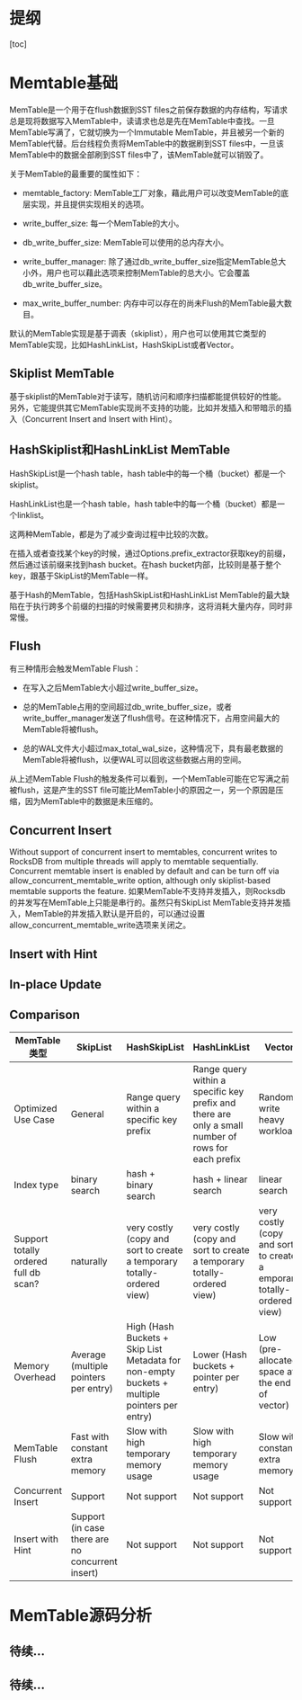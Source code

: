 # 提纲
[toc]

# Memtable基础
MemTable是一个用于在flush数据到SST files之前保存数据的内存结构，写请求总是现将数据写入MemTable中，读请求也总是先在MemTable中查找。一旦MemTable写满了，它就切换为一个Immutable MemTable，并且被另一个新的MemTable代替。后台线程负责将MemTable中的数据刷到SST files中，一旦该MemTable中的数据全部刷到SST files中了，该MemTable就可以销毁了。

关于MemTable的最重要的属性如下：

- memtable_factory: MemTable工厂对象，藉此用户可以改变MemTable的底层实现，并且提供实现相关的选项。

- write_buffer_size: 每一个MemTable的大小。 

- db_write_buffer_size: MemTable可以使用的总内存大小。

- write_buffer_manager: 除了通过db_write_buffer_size指定MemTable总大小外，用户也可以藉此选项来控制MemTable的总大小。它会覆盖db_write_buffer_size。

- max_write_buffer_number: 内存中可以存在的尚未Flush的MemTable最大数目。

默认的MemTable实现是基于调表（skiplist），用户也可以使用其它类型的MemTable实现，比如HashLinkList，HashSkipList或者Vector。

## Skiplist MemTable

基于skiplist的MemTable对于读写，随机访问和顺序扫描都能提供较好的性能。另外，它能提供其它MemTable实现尚不支持的功能，比如并发插入和带暗示的插入（Concurrent Insert and Insert with Hint）。

## HashSkiplist和HashLinkList MemTable

HashSkipList是一个hash table，hash table中的每一个桶（bucket）都是一个skiplist。

HashLinkList也是一个hash table，hash table中的每一个桶（bucket）都是一个linklist。

这两种MemTable，都是为了减少查询过程中比较的次数。

在插入或者查找某个key的时候，通过Options.prefix_extractor获取key的前缀，然后通过该前缀来找到hash bucket。在hash bucket内部，比较则是基于整个key，跟基于SkipList的MemTable一样。

基于Hash的MemTable，包括HashSkipList和HashLinkList MemTable的最大缺陷在于执行跨多个前缀的扫描的时候需要拷贝和排序，这将消耗大量内存，同时非常慢。

## Flush

有三种情形会触发MemTable Flush：

- 在写入之后MemTable大小超过write_buffer_size。

- 总的MemTable占用的空间超过db_write_buffer_size，或者write_buffer_manager发送了flush信号。在这种情况下，占用空间最大的MemTable将被flush。

- 总的WAL文件大小超过max_total_wal_size，这种情况下，具有最老数据的MemTable将被flush，以便WAL可以回收这些数据占用的空间。

从上述MemTable Flush的触发条件可以看到，一个MemTable可能在它写满之前被flush，这是产生的SST file可能比MemTable小的原因之一，另一个原因是压缩，因为MemTable中的数据是未压缩的。

## Concurrent Insert

Without support of concurrent insert to memtables, concurrent writes to RocksDB from multiple threads will apply to memtable sequentially. Concurrent memtable insert is enabled by default and can be turn off via allow_concurrent_memtable_write option, although only skiplist-based memtable supports the feature.
如果MemTable不支持并发插入，则Rocksdb的并发写在MemTable上只能是串行的。虽然只有SkipList MemTable支持并发插入，MemTable的并发插入默认是开启的，可以通过设置allow_concurrent_memtable_write选项来关闭之。

## Insert with Hint

## In-place Update

## Comparison

MemTable类型 | SkipList | HashSkipList | HashLinkList | Vector
---|---|---|---|---
Optimized Use Case | General | Range query within a specific key prefix | Range query within a specific key prefix and there are only a small number of rows for each prefix | Random write heavy workload
Index type | binary search | hash + binary search | hash + linear search | linear search
Support totally ordered full db scan? | naturally | very costly (copy and sort to create a temporary totally-ordered view) | very costly (copy and sort to create a temporary totally-ordered view) | very costly (copy and sort to create a emporary totally-ordered view)
Memory Overhead | Average (multiple pointers per entry) | High (Hash Buckets + Skip List Metadata for non-empty buckets + multiple pointers per entry) | Lower (Hash buckets + pointer per entry) | Low (pre-allocated space at the end of vector)
MemTable Flush | Fast with constant extra memory | Slow with high temporary memory usage | Slow with high temporary memory usage | Slow with constant extra memory
Concurrent Insert | Support | Not support | Not support | Not support
Insert with Hint | Support (in case there are no concurrent insert) | Not support | Not support | Not support

# MemTable源码分析
## 待续...
## 待续...
